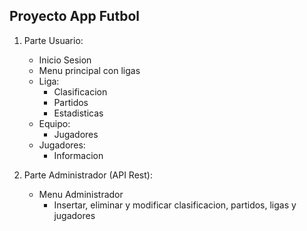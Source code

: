 ## Proyecto App Futbol

1. Parte Usuario: 
    - Inicio Sesion
    - Menu principal con ligas
    - Liga:
        - Clasificacion
        - Partidos
        - Estadisticas
    - Equipo:
        - Jugadores
    - Jugadores:
        - Informacion

2. Parte Administrador (API Rest):
    - Menu Administrador 
        - Insertar, eliminar y modificar clasificacion, partidos, ligas y jugadores

